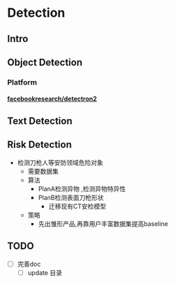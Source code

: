 # Detection
## Intro

## Object Detection
### Platform
#### [facebookresearch/detectron2](https://github.com/facebookresearch/detectron2)

## Text Detection

## Risk Detection
- 检测刀枪人等安防领域危险对象
  - 需要数据集
  - 算法
    - PlanA检测异物 ,检测异物特异性
    - PlanB检测表面刀枪形状
      - 迁移现有CT安检模型
  - 策略
    - 先出雏形产品,再靠用户丰富数据集提高baseline

## TODO
- [ ] 完善doc
  - [ ] update 目录